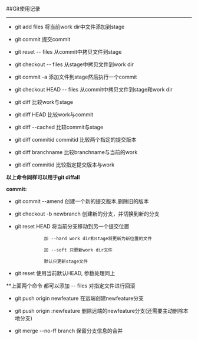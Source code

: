 ##Git使用记录
***
* git add files 将当前work dir中文件添加到stage
* git commit 提交commit
* git reset -- files 从commit中拷贝文件到stage
* git checkout -- files 从stage中拷贝文件到work dir
* git commit -a 添加文件到stage然后执行一个commit
* git checkout HEAD -- files 从commit中拷贝文件到stage和work dir

* git diff          比较work与stage
* git diff HEAD     比较work与commit
* git diff --cached 比较commit与stage
* git diff commitid commitid 比较两个指定的提交版本
* git diff branchname 比较branchname与当前的work
* git diff commitid 比较指定提交版本与work

**以上命令同样可以用于git diffall**

**commit:**
* git commit --amend 创建一个新的提交版本,删除旧的版本

* git checkout -b newbranch 创建新的分支，并切换到新的分支

* git reset HEAD 将当前分支移动到另一个提交位置

                 加 --hard work dir和stage将更新为新位置的文件

                 加 --soft 只更新work dir文件

                 默认只更新stage文件

* git reset 使用当前默认HEAD, 参数处理同上

**上面两个命令 都可以添加 -- files 对指定文件进行回滚

* git push origin newfeature 在远端创建newfeature分支
* git push origin :newfeature 删除远端的newfeature分支(还需要主动删除本地分支)

* git merge --no-ff branch  保留分支信息的合并
